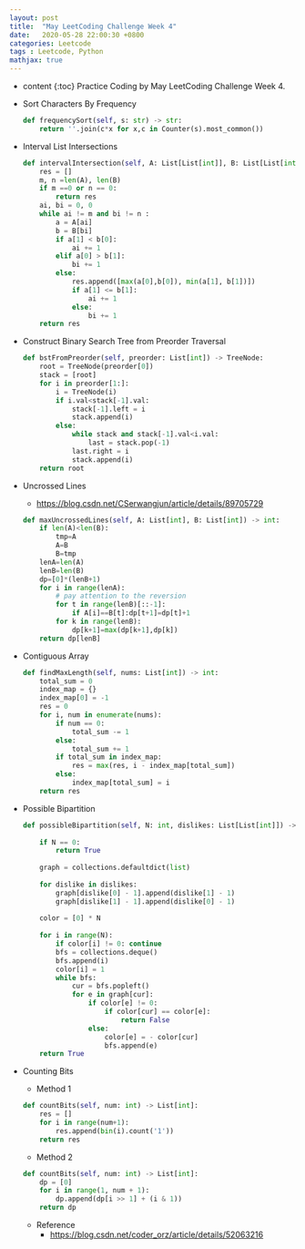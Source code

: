 ```yaml
---
layout: post
title:  "May LeetCoding Challenge Week 4"
date:   2020-05-28 22:00:30 +0800
categories: Leetcode
tags : Leetcode, Python 
mathjax: true
---
```

* content 
{:toc}
Practice Coding by May LeetCoding Challenge Week 4.

* Sort Characters By Frequency
    ```python
    def frequencySort(self, s: str) -> str:
        return ''.join(c*x for x,c in Counter(s).most_common())
    ```
    
* Interval List Intersections
    ```python
    def intervalIntersection(self, A: List[List[int]], B: List[List[int]]) -> List[List[int]]:
        res = []
        m, n =len(A), len(B)
        if m ==0 or n == 0:
            return res
        ai, bi = 0, 0
        while ai != m and bi != n :
            a = A[ai]
            b = B[bi]
            if a[1] < b[0]:
                ai += 1
            elif a[0] > b[1]:
                bi += 1
            else:
                res.append([max(a[0],b[0]), min(a[1], b[1])])
                if a[1] <= b[1]:
                    ai += 1
                else:
                    bi += 1
        return res   
    ```

* Construct Binary Search Tree from Preorder Traversal
    ```python
    def bstFromPreorder(self, preorder: List[int]) -> TreeNode:
        root = TreeNode(preorder[0])
        stack = [root]
        for i in preorder[1:]:
            i = TreeNode(i)
            if i.val<stack[-1].val:
                stack[-1].left = i
                stack.append(i)
            else:
                while stack and stack[-1].val<i.val:
                    last = stack.pop(-1)
                last.right = i
                stack.append(i)
        return root
    ```


* Uncrossed Lines
    * https://blog.csdn.net/CSerwangjun/article/details/89705729
    ```python
    def maxUncrossedLines(self, A: List[int], B: List[int]) -> int:
        if len(A)<len(B):
            tmp=A
            A=B
            B=tmp
        lenA=len(A)
        lenB=len(B)
        dp=[0]*(lenB+1)
        for i in range(lenA):
            # pay attention to the reversion
            for t in range(lenB)[::-1]:
                if A[i]==B[t]:dp[t+1]=dp[t]+1
            for k in range(lenB):
                dp[k+1]=max(dp[k+1],dp[k])
        return dp[lenB]
    ```
    
* Contiguous Array
    ```python
    def findMaxLength(self, nums: List[int]) -> int:
        total_sum = 0
        index_map = {}
        index_map[0] = -1
        res = 0        
        for i, num in enumerate(nums):
            if num == 0:
                total_sum -= 1
            else:
                total_sum += 1
            if total_sum in index_map:
                res = max(res, i - index_map[total_sum])
            else:
                index_map[total_sum] = i
        return res
    ```
* Possible Bipartition
    ```python
    def possibleBipartition(self, N: int, dislikes: List[List[int]]) -> bool:
        
        if N == 0:
            return True
        
        graph = collections.defaultdict(list)
        
        for dislike in dislikes:
            graph[dislike[0] - 1].append(dislike[1] - 1)
            graph[dislike[1] - 1].append(dislike[0] - 1)
        
        color = [0] * N
        
        for i in range(N):
            if color[i] != 0: continue
            bfs = collections.deque()
            bfs.append(i)
            color[i] = 1
            while bfs:
                cur = bfs.popleft()
                for e in graph[cur]:
                    if color[e] != 0:
                        if color[cur] == color[e]:
                            return False
                    else:
                        color[e] = - color[cur]
                        bfs.append(e)
        return True
    ```
* Counting Bits
    * Method 1
    ```python
    def countBits(self, num: int) -> List[int]:
        res = []
        for i in range(num+1):
            res.append(bin(i).count('1'))
        return res
    ```
    * Method 2
    ```python
    def countBits(self, num: int) -> List[int]:
        dp = [0]
        for i in range(1, num + 1):
            dp.append(dp[i >> 1] + (i & 1))
        return dp
    ```
    * Reference
        * https://blog.csdn.net/coder_orz/article/details/52063216